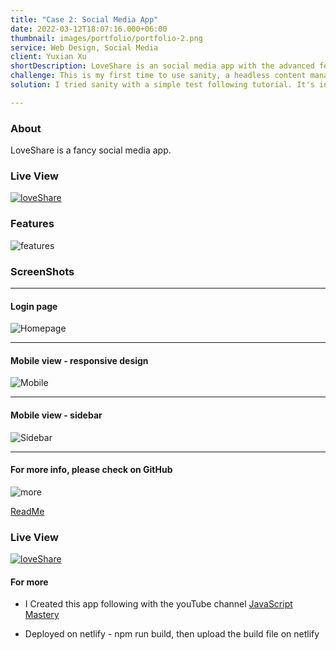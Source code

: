 ```yaml
---
title: "Case 2: Social Media App"
date: 2022-03-12T18:07:16.000+06:00
thumbnail: images/portfolio/portfolio-2.png
service: Web Design, Social Media
client: Yuxian Xu
shortDescription: LoveShare is an social media app with the advanced features. People can sign in with Google account, view other user's image, leave comments, and save favorite image. Users also can upload personal image with description. This app is created by React Js and Sanity CMS platform.
challenge: This is my first time to use sanity, a headless content management platform.
solution: I tried sanity with a simple test following tutorial. It's interesting. Sanity can help manage blog content such as posts, users, and comments.

---
```

### About

LoveShare is a fancy social media app.

### Live View

[![loveShare](https://loveshare.netlify.app/static/media/logo.046cff3d442d03b138b1.png)](https://loveshare.netlify.app)


### Features

![features](https://res.cloudinary.com/zonama/image/upload/v1651175807/portfolio/loveshare-8_okplwi.png)

### ScreenShots

---

#### Login page


![Homepage](https://res.cloudinary.com/zonama/image/upload/v1651167078/portfolio/loveshare-2_g26rbk.png)

---

#### Mobile view - responsive design

![Mobile](https://res.cloudinary.com/zonama/image/upload/v1651167175/portfolio/loveshare-3_caf4lv.png)

---

#### Mobile view - sidebar

![Sidebar](https://res.cloudinary.com/zonama/image/upload/v1651167294/portfolio/loveshare-4_ctn0uh.png)

---

#### For more info, please check on GitHub

![more](https://res.cloudinary.com/zonama/image/upload/v1651175935/portfolio/loveshare-9_towfvw.png)

[ReadMe](https://github.com/yuxianxu/social-image-sharing/blob/main/README.md)

### Live View

[![loveShare](https://loveshare.netlify.app/static/media/logo.046cff3d442d03b138b1.png)](https://loveshare.netlify.app)

#### For more

- I Created this app following with the youTube channel [JavaScript Mastery](https://youtu.be/1RHDhtbqo94)

- Deployed on netlify - npm run build, then upload the build file on netlify

